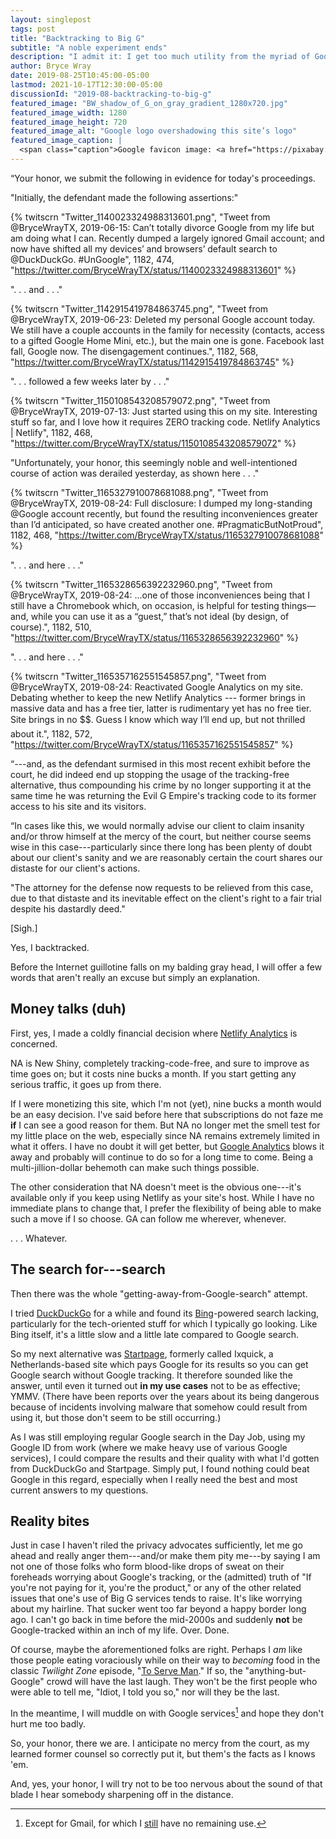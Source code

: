 ```yaml
---
layout: singlepost
tags: post
title: "Backtracking to Big G"
subtitle: "A noble experiment ends"
description: "I admit it: I get too much utility from the myriad of Google services to pass them up, my privacy be damned."
author: Bryce Wray
date: 2019-08-25T10:45:00-05:00
lastmod: 2021-10-17T12:30:00-05:00
discussionId: "2019-08-backtracking-to-big-g"
featured_image: "BW_shadow_of_G_on_gray_gradient_1280x720.jpg"
featured_image_width: 1280
featured_image_height: 720
featured_image_alt: "Google logo overshadowing this site’s logo"
featured_image_caption: |
  <span class="caption">Google favicon image: <a href="https://pixabay.com/users/WikimediaImages-1185597/?utm_source=link-attribution&amp;utm_medium=referral&amp;utm_campaign=image&amp;utm_content=1015752">WikimediaImages</a>; <a href="https://pixabay.com/?utm_source=link-attribution&amp;utm_medium=referral&amp;utm_campaign=image&amp;utm_content=1015752">Pixabay</a></span>
---
```


“Your honor, we submit the following in evidence for today's proceedings.

"Initially, the defendant made the following assertions:"

{% twitscrn "Twitter_1140023324988313601.png", "Tweet from @BryceWrayTX, 2019-06-15: Can’t totally divorce Google from my life but am doing what I can. Recently dumped a largely ignored Gmail account; and now have shifted all my devices’ and browsers’ default search to @DuckDuckGo. #UnGoogle", 1182, 474, "https://twitter.com/BryceWrayTX/status/1140023324988313601" %}

".&nbsp;.&nbsp;. and .&nbsp;.&nbsp;."

{% twitscrn "Twitter_1142915419784863745.png", "Tweet from @BryceWrayTX, 2019-06-23: Deleted my personal Google account today. We still have a couple accounts in the family for necessity (contacts, access to a gifted Google Home Mini, etc.), but the main one is gone. Facebook last fall, Google now. The disengagement continues.", 1182, 568, "https://twitter.com/BryceWrayTX/status/1142915419784863745" %}

".&nbsp;.&nbsp;. followed a few weeks later by .&nbsp;.&nbsp;."

{% twitscrn "Twitter_1150108543208579072.png", "Tweet from @BryceWrayTX, 2019-07-13: Just started using this on my site. Interesting stuff so far, and I love how it requires ZERO tracking code. Netlify Analytics | Netlify", 1182, 468, "https://twitter.com/BryceWrayTX/status/1150108543208579072" %}

"Unfortunately, your honor, this seemingly noble and well-intentioned course of action was derailed yesterday, as shown here&nbsp;.&nbsp;.&nbsp;."

{% twitscrn "Twitter_1165327910078681088.png", "Tweet from @BryceWrayTX, 2019-08-24: Full disclosure: I dumped my long-standing @Google account recently, but found the resulting inconveniences greater than I’d anticipated, so have created another one. #PragmaticButNotProud", 1182, 468, "https://twitter.com/BryceWrayTX/status/1165327910078681088" %}

".&nbsp;.&nbsp;. and here .&nbsp;.&nbsp;."

{% twitscrn "Twitter_1165328656392232960.png", "Tweet from @BryceWrayTX, 2019-08-24: ...one of those inconveniences being that I still have a Chromebook which, on occasion, is helpful for testing things—and, while you can use it as a “guest,” that’s not ideal (by design, of course).", 1182, 510, "https://twitter.com/BryceWrayTX/status/1165328656392232960" %}

".&nbsp;.&nbsp;. and here .&nbsp;.&nbsp;."

{% twitscrn "Twitter_1165357162551545857.png", "Tweet from @BryceWrayTX, 2019-08-24: Reactivated Google Analytics on my site. Debating whether to keep the new Netlify Analytics --- former brings in massive data and has a free tier, latter is rudimentary yet has no free tier. Site brings in no $$. Guess I know which way I’ll end up, but not thrilled about it.", 1182, 572, "https://twitter.com/BryceWrayTX/status/1165357162551545857" %}

“---and, as the defendant surmised in this most recent exhibit before the court, he did indeed end up stopping the usage of the tracking-free alternative, thus compounding his crime by no longer supporting it at the same time he was returning the Evil G Empire's tracking code to its former access to his site and its visitors.

“In cases like this, we would normally advise our client to claim insanity and/or throw himself at the mercy of the court, but neither course seems wise in this case---particularly since there long has been plenty of doubt about our client's sanity and we are reasonably certain the court shares our distaste for our client's actions.

"The attorney for the defense now requests to be relieved from this case, due to that distaste and its inevitable effect on the client's right to a fair trial despite his dastardly deed."

\[Sigh.]

Yes, I backtracked.

Before the Internet guillotine falls on my balding gray head, I will offer a few words that aren't really an excuse but simply an explanation.

## Money talks (duh)

First, yes, I made a coldly financial decision where [Netlify Analytics](https://www.netlify.com/docs/analytics/) is concerned.

NA is New Shiny, completely tracking-code-free, and sure to improve as time goes on; but it costs nine bucks a month. If you start getting any serious traffic, it goes up from there.

If I were monetizing this site, which I'm not (yet), nine bucks a month would be an easy decision. I've said before here that subscriptions do not faze me **if** I can see a good reason for them. But NA no longer met the smell test for my little place on the web, especially since NA remains extremely limited in what it offers. I have no doubt it will get better, but [Google Analytics](https://marketingplatform.google.com/about/analytics/) blows it away and probably will continue to do so for a long time to come. Being a multi-jillion-dollar behemoth can make such things possible.

The other consideration that NA doesn't meet is the obvious one---it's available only if you keep using Netlify as your site's host. While I have no immediate plans to change that, I prefer the flexibility of being able to make such a move if I so choose. GA can follow me wherever, whenever.

.&nbsp;.&nbsp;. Whatever.

## The search for---search

Then there was the whole "getting-away-from-Google-search" attempt.

I tried [DuckDuckGo](https://duckduckgo.com) for a while and found its [Bing](https://bing.com)-powered search lacking, particularly for the tech-oriented stuff for which I typically go looking. Like Bing itself, it's a little slow and a little late compared to Google search.

So my next alternative was [Startpage](https://startpage.com), formerly called Ixquick, a Netherlands-based site which pays Google for its results so you can get Google search without Google tracking. It therefore sounded like the answer, until even it turned out **in my use cases** not to be as effective; YMMV. (There have been reports over the years about its being dangerous because of incidents involving malware that somehow could result from using it, but those don't seem to be still occurring.)

As I was still employing regular Google search in the Day Job, using my Google ID from work (where we make heavy use of various Google services), I could compare the results and their quality with what I'd gotten from DuckDuckGo and Startpage. Simply put, I found nothing could beat Google in this regard, especially when I really need the best and most current answers to my questions.

## Reality bites

Just in case I haven't riled the privacy advocates sufficiently, let me go ahead and really anger them---and/or make them pity me---by saying I am not one of those folks who form blood-like drops of sweat on their foreheads worrying about Google's tracking, or the (admitted) truth of "If you're not paying for it, you're the product," or any of the other related issues that one's use of Big G services tends to raise. It's like worrying about my hairline. That sucker went too far beyond a happy border long ago. I can't go back in time before the mid-2000s and suddenly **not** be Google-tracked within an inch of my life. Over. Done.

Of course, maybe the aforementioned folks are right. Perhaps I *am* like those people eating voraciously while on their way to *becoming* food in the classic *Twilight Zone* episode, "[To Serve Man](https://en.wikipedia.org/wiki/To_Serve_Man_(The_Twilight_Zone))." If so, the "anything-but-Google" crowd will have the last laugh. They won't be the first people who were able to tell me,  "Idiot, I told you so," nor will they be the last.

In the meantime, I will muddle on with Google services[^mail] and hope they don't hurt me too badly.

[^mail]: Except for Gmail, for which I [still](/posts/2019/05/the-holy-mail) have no remaining use.

So, your honor, there we are. I anticipate no mercy from the court, as my learned former counsel so correctly put it, but them's the facts as I knows 'em.

And, yes, your honor, I will try not to be too nervous about the sound of that blade I hear somebody sharpening off in the distance.
